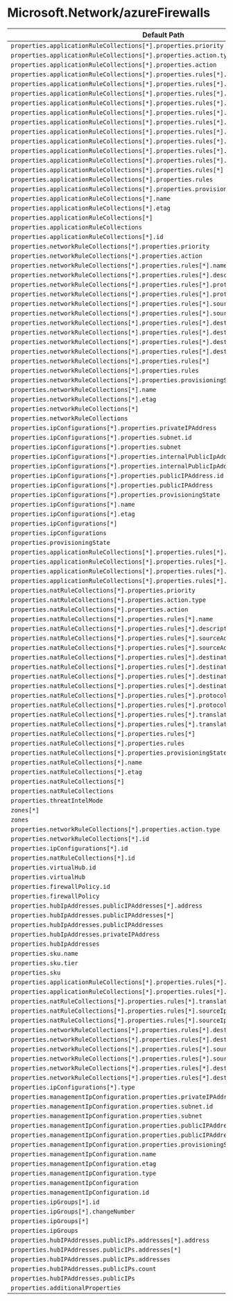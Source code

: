 # Microsoft.Network/azureFirewalls

| Default Path | Alias |
|---|---|
| `properties.applicationRuleCollections[*].properties.priority` | `Microsoft.Network/azureFirewalls/applicationRuleCollections[*].priority` |
| `properties.applicationRuleCollections[*].properties.action.type` | `Microsoft.Network/azureFirewalls/applicationRuleCollections[*].action.type` |
| `properties.applicationRuleCollections[*].properties.action` | `Microsoft.Network/azureFirewalls/applicationRuleCollections[*].action` |
| `properties.applicationRuleCollections[*].properties.rules[*].name` | `Microsoft.Network/azureFirewalls/applicationRuleCollections[*].rules[*].name` |
| `properties.applicationRuleCollections[*].properties.rules[*].description` | `Microsoft.Network/azureFirewalls/applicationRuleCollections[*].rules[*].description` |
| `properties.applicationRuleCollections[*].properties.rules[*].sourceAddresses[*]` | `Microsoft.Network/azureFirewalls/applicationRuleCollections[*].rules[*].sourceAddresses[*]` |
| `properties.applicationRuleCollections[*].properties.rules[*].sourceAddresses` | `Microsoft.Network/azureFirewalls/applicationRuleCollections[*].rules[*].sourceAddresses` |
| `properties.applicationRuleCollections[*].properties.rules[*].protocols[*].protocolType` | `Microsoft.Network/azureFirewalls/applicationRuleCollections[*].rules[*].protocols[*].protocolType` |
| `properties.applicationRuleCollections[*].properties.rules[*].protocols[*].port` | `Microsoft.Network/azureFirewalls/applicationRuleCollections[*].rules[*].protocols[*].port` |
| `properties.applicationRuleCollections[*].properties.rules[*].protocols[*]` | `Microsoft.Network/azureFirewalls/applicationRuleCollections[*].rules[*].protocols[*]` |
| `properties.applicationRuleCollections[*].properties.rules[*].protocols` | `Microsoft.Network/azureFirewalls/applicationRuleCollections[*].rules[*].protocols` |
| `properties.applicationRuleCollections[*].properties.rules[*].targetUrls[*]` | `Microsoft.Network/azureFirewalls/applicationRuleCollections[*].rules[*].targetUrls[*]` |
| `properties.applicationRuleCollections[*].properties.rules[*].targetUrls` | `Microsoft.Network/azureFirewalls/applicationRuleCollections[*].rules[*].targetUrls` |
| `properties.applicationRuleCollections[*].properties.rules[*]` | `Microsoft.Network/azureFirewalls/applicationRuleCollections[*].rules[*]` |
| `properties.applicationRuleCollections[*].properties.rules` | `Microsoft.Network/azureFirewalls/applicationRuleCollections[*].rules` |
| `properties.applicationRuleCollections[*].properties.provisioningState` | `Microsoft.Network/azureFirewalls/applicationRuleCollections[*].provisioningState` |
| `properties.applicationRuleCollections[*].name` | `Microsoft.Network/azureFirewalls/applicationRuleCollections[*].name` |
| `properties.applicationRuleCollections[*].etag` | `Microsoft.Network/azureFirewalls/applicationRuleCollections[*].etag` |
| `properties.applicationRuleCollections[*]` | `Microsoft.Network/azureFirewalls/applicationRuleCollections[*]` |
| `properties.applicationRuleCollections` | `Microsoft.Network/azureFirewalls/applicationRuleCollections` |
| `properties.applicationRuleCollections[*].id` | `Microsoft.Network/azureFirewalls/applicationRuleCollections[*].id` |
| `properties.networkRuleCollections[*].properties.priority` | `Microsoft.Network/azureFirewalls/networkRuleCollections[*].priority` |
| `properties.networkRuleCollections[*].properties.action` | `Microsoft.Network/azureFirewalls/networkRuleCollections[*].action` |
| `properties.networkRuleCollections[*].properties.rules[*].name` | `Microsoft.Network/azureFirewalls/networkRuleCollections[*].rules[*].name` |
| `properties.networkRuleCollections[*].properties.rules[*].description` | `Microsoft.Network/azureFirewalls/networkRuleCollections[*].rules[*].description` |
| `properties.networkRuleCollections[*].properties.rules[*].protocols[*]` | `Microsoft.Network/azureFirewalls/networkRuleCollections[*].rules[*].protocols[*]` |
| `properties.networkRuleCollections[*].properties.rules[*].protocols` | `Microsoft.Network/azureFirewalls/networkRuleCollections[*].rules[*].protocols` |
| `properties.networkRuleCollections[*].properties.rules[*].sourceAddresses[*]` | `Microsoft.Network/azureFirewalls/networkRuleCollections[*].rules[*].sourceAddresses[*]` |
| `properties.networkRuleCollections[*].properties.rules[*].sourceAddresses` | `Microsoft.Network/azureFirewalls/networkRuleCollections[*].rules[*].sourceAddresses` |
| `properties.networkRuleCollections[*].properties.rules[*].destinationAddresses[*]` | `Microsoft.Network/azureFirewalls/networkRuleCollections[*].rules[*].destinationAddresses[*]` |
| `properties.networkRuleCollections[*].properties.rules[*].destinationAddresses` | `Microsoft.Network/azureFirewalls/networkRuleCollections[*].rules[*].destinationAddresses` |
| `properties.networkRuleCollections[*].properties.rules[*].destinationPorts[*]` | `Microsoft.Network/azureFirewalls/networkRuleCollections[*].rules[*].destinationPorts[*]` |
| `properties.networkRuleCollections[*].properties.rules[*].destinationPorts` | `Microsoft.Network/azureFirewalls/networkRuleCollections[*].rules[*].destinationPorts` |
| `properties.networkRuleCollections[*].properties.rules[*]` | `Microsoft.Network/azureFirewalls/networkRuleCollections[*].rules[*]` |
| `properties.networkRuleCollections[*].properties.rules` | `Microsoft.Network/azureFirewalls/networkRuleCollections[*].rules` |
| `properties.networkRuleCollections[*].properties.provisioningState` | `Microsoft.Network/azureFirewalls/networkRuleCollections[*].provisioningState` |
| `properties.networkRuleCollections[*].name` | `Microsoft.Network/azureFirewalls/networkRuleCollections[*].name` |
| `properties.networkRuleCollections[*].etag` | `Microsoft.Network/azureFirewalls/networkRuleCollections[*].etag` |
| `properties.networkRuleCollections[*]` | `Microsoft.Network/azureFirewalls/networkRuleCollections[*]` |
| `properties.networkRuleCollections` | `Microsoft.Network/azureFirewalls/networkRuleCollections` |
| `properties.ipConfigurations[*].properties.privateIPAddress` | `Microsoft.Network/azureFirewalls/ipConfigurations[*].privateIPAddress` |
| `properties.ipConfigurations[*].properties.subnet.id` | `Microsoft.Network/azureFirewalls/ipConfigurations[*].subnet.id` |
| `properties.ipConfigurations[*].properties.subnet` | `Microsoft.Network/azureFirewalls/ipConfigurations[*].subnet` |
| `properties.ipConfigurations[*].properties.internalPublicIpAddress.id` | `Microsoft.Network/azureFirewalls/ipConfigurations[*].internalPublicIpAddress.id` |
| `properties.ipConfigurations[*].properties.internalPublicIpAddress` | `Microsoft.Network/azureFirewalls/ipConfigurations[*].internalPublicIpAddress` |
| `properties.ipConfigurations[*].properties.publicIPAddress.id` | `Microsoft.Network/azureFirewalls/ipConfigurations[*].publicIPAddress.id` |
| `properties.ipConfigurations[*].properties.publicIPAddress` | `Microsoft.Network/azureFirewalls/ipConfigurations[*].publicIPAddress` |
| `properties.ipConfigurations[*].properties.provisioningState` | `Microsoft.Network/azureFirewalls/ipConfigurations[*].provisioningState` |
| `properties.ipConfigurations[*].name` | `Microsoft.Network/azureFirewalls/ipConfigurations[*].name` |
| `properties.ipConfigurations[*].etag` | `Microsoft.Network/azureFirewalls/ipConfigurations[*].etag` |
| `properties.ipConfigurations[*]` | `Microsoft.Network/azureFirewalls/ipConfigurations[*]` |
| `properties.ipConfigurations` | `Microsoft.Network/azureFirewalls/ipConfigurations` |
| `properties.provisioningState` | `Microsoft.Network/azureFirewalls/provisioningState` |
| `properties.applicationRuleCollections[*].properties.rules[*].targetFqdns[*]` | `Microsoft.Network/azureFirewalls/applicationRuleCollections[*].rules[*].targetFqdns[*]` |
| `properties.applicationRuleCollections[*].properties.rules[*].targetFqdns` | `Microsoft.Network/azureFirewalls/applicationRuleCollections[*].rules[*].targetFqdns` |
| `properties.applicationRuleCollections[*].properties.rules[*].fqdnTags[*]` | `Microsoft.Network/azureFirewalls/applicationRuleCollections[*].rules[*].fqdnTags[*]` |
| `properties.applicationRuleCollections[*].properties.rules[*].fqdnTags` | `Microsoft.Network/azureFirewalls/applicationRuleCollections[*].rules[*].fqdnTags` |
| `properties.natRuleCollections[*].properties.priority` | `Microsoft.Network/azureFirewalls/natRuleCollections[*].priority` |
| `properties.natRuleCollections[*].properties.action.type` | `Microsoft.Network/azureFirewalls/natRuleCollections[*].action.type` |
| `properties.natRuleCollections[*].properties.action` | `Microsoft.Network/azureFirewalls/natRuleCollections[*].action` |
| `properties.natRuleCollections[*].properties.rules[*].name` | `Microsoft.Network/azureFirewalls/natRuleCollections[*].rules[*].name` |
| `properties.natRuleCollections[*].properties.rules[*].description` | `Microsoft.Network/azureFirewalls/natRuleCollections[*].rules[*].description` |
| `properties.natRuleCollections[*].properties.rules[*].sourceAddresses[*]` | `Microsoft.Network/azureFirewalls/natRuleCollections[*].rules[*].sourceAddresses[*]` |
| `properties.natRuleCollections[*].properties.rules[*].sourceAddresses` | `Microsoft.Network/azureFirewalls/natRuleCollections[*].rules[*].sourceAddresses` |
| `properties.natRuleCollections[*].properties.rules[*].destinationAddresses[*]` | `Microsoft.Network/azureFirewalls/natRuleCollections[*].rules[*].destinationAddresses[*]` |
| `properties.natRuleCollections[*].properties.rules[*].destinationAddresses` | `Microsoft.Network/azureFirewalls/natRuleCollections[*].rules[*].destinationAddresses` |
| `properties.natRuleCollections[*].properties.rules[*].destinationPorts[*]` | `Microsoft.Network/azureFirewalls/natRuleCollections[*].rules[*].destinationPorts[*]` |
| `properties.natRuleCollections[*].properties.rules[*].destinationPorts` | `Microsoft.Network/azureFirewalls/natRuleCollections[*].rules[*].destinationPorts` |
| `properties.natRuleCollections[*].properties.rules[*].protocols[*]` | `Microsoft.Network/azureFirewalls/natRuleCollections[*].rules[*].protocols[*]` |
| `properties.natRuleCollections[*].properties.rules[*].protocols` | `Microsoft.Network/azureFirewalls/natRuleCollections[*].rules[*].protocols` |
| `properties.natRuleCollections[*].properties.rules[*].translatedAddress` | `Microsoft.Network/azureFirewalls/natRuleCollections[*].rules[*].translatedAddress` |
| `properties.natRuleCollections[*].properties.rules[*].translatedPort` | `Microsoft.Network/azureFirewalls/natRuleCollections[*].rules[*].translatedPort` |
| `properties.natRuleCollections[*].properties.rules[*]` | `Microsoft.Network/azureFirewalls/natRuleCollections[*].rules[*]` |
| `properties.natRuleCollections[*].properties.rules` | `Microsoft.Network/azureFirewalls/natRuleCollections[*].rules` |
| `properties.natRuleCollections[*].properties.provisioningState` | `Microsoft.Network/azureFirewalls/natRuleCollections[*].provisioningState` |
| `properties.natRuleCollections[*].name` | `Microsoft.Network/azureFirewalls/natRuleCollections[*].name` |
| `properties.natRuleCollections[*].etag` | `Microsoft.Network/azureFirewalls/natRuleCollections[*].etag` |
| `properties.natRuleCollections[*]` | `Microsoft.Network/azureFirewalls/natRuleCollections[*]` |
| `properties.natRuleCollections` | `Microsoft.Network/azureFirewalls/natRuleCollections` |
| `properties.threatIntelMode` | `Microsoft.Network/azureFirewalls/threatIntelMode` |
| `zones[*]` | `Microsoft.Network/azureFirewalls/zones[*]` |
| `zones` | `Microsoft.Network/azureFirewalls/zones` |
| `properties.networkRuleCollections[*].properties.action.type` | `Microsoft.Network/azureFirewalls/networkRuleCollections[*].action.type` |
| `properties.networkRuleCollections[*].id` | `Microsoft.Network/azureFirewalls/networkRuleCollections[*].id` |
| `properties.ipConfigurations[*].id` | `Microsoft.Network/azureFirewalls/ipConfigurations[*].id` |
| `properties.natRuleCollections[*].id` | `Microsoft.Network/azureFirewalls/natRuleCollections[*].id` |
| `properties.virtualHub.id` | `Microsoft.Network/azureFirewalls/virtualHub.id` |
| `properties.virtualHub` | `Microsoft.Network/azureFirewalls/virtualHub` |
| `properties.firewallPolicy.id` | `Microsoft.Network/azureFirewalls/firewallPolicy.id` |
| `properties.firewallPolicy` | `Microsoft.Network/azureFirewalls/firewallPolicy` |
| `properties.hubIpAddresses.publicIPAddresses[*].address` | `Microsoft.Network/azureFirewalls/hubIpAddresses.publicIPAddresses[*].address` |
| `properties.hubIpAddresses.publicIPAddresses[*]` | `Microsoft.Network/azureFirewalls/hubIpAddresses.publicIPAddresses[*]` |
| `properties.hubIpAddresses.publicIPAddresses` | `Microsoft.Network/azureFirewalls/hubIpAddresses.publicIPAddresses` |
| `properties.hubIpAddresses.privateIPAddress` | `Microsoft.Network/azureFirewalls/hubIpAddresses.privateIPAddress` |
| `properties.hubIpAddresses` | `Microsoft.Network/azureFirewalls/hubIpAddresses` |
| `properties.sku.name` | `Microsoft.Network/azureFirewalls/sku.name` |
| `properties.sku.tier` | `Microsoft.Network/azureFirewalls/sku.tier` |
| `properties.sku` | `Microsoft.Network/azureFirewalls/sku` |
| `properties.applicationRuleCollections[*].properties.rules[*].sourceIpGroups[*]` | `Microsoft.Network/azureFirewalls/applicationRuleCollections[*].rules[*].sourceIpGroups[*]` |
| `properties.applicationRuleCollections[*].properties.rules[*].sourceIpGroups` | `Microsoft.Network/azureFirewalls/applicationRuleCollections[*].rules[*].sourceIpGroups` |
| `properties.natRuleCollections[*].properties.rules[*].translatedFqdn` | `Microsoft.Network/azureFirewalls/natRuleCollections[*].rules[*].translatedFqdn` |
| `properties.natRuleCollections[*].properties.rules[*].sourceIpGroups[*]` | `Microsoft.Network/azureFirewalls/natRuleCollections[*].rules[*].sourceIpGroups[*]` |
| `properties.natRuleCollections[*].properties.rules[*].sourceIpGroups` | `Microsoft.Network/azureFirewalls/natRuleCollections[*].rules[*].sourceIpGroups` |
| `properties.networkRuleCollections[*].properties.rules[*].destinationFqdns[*]` | `Microsoft.Network/azureFirewalls/networkRuleCollections[*].rules[*].destinationFqdns[*]` |
| `properties.networkRuleCollections[*].properties.rules[*].destinationFqdns` | `Microsoft.Network/azureFirewalls/networkRuleCollections[*].rules[*].destinationFqdns` |
| `properties.networkRuleCollections[*].properties.rules[*].sourceIpGroups[*]` | `Microsoft.Network/azureFirewalls/networkRuleCollections[*].rules[*].sourceIpGroups[*]` |
| `properties.networkRuleCollections[*].properties.rules[*].sourceIpGroups` | `Microsoft.Network/azureFirewalls/networkRuleCollections[*].rules[*].sourceIpGroups` |
| `properties.networkRuleCollections[*].properties.rules[*].destinationIpGroups[*]` | `Microsoft.Network/azureFirewalls/networkRuleCollections[*].rules[*].destinationIpGroups[*]` |
| `properties.networkRuleCollections[*].properties.rules[*].destinationIpGroups` | `Microsoft.Network/azureFirewalls/networkRuleCollections[*].rules[*].destinationIpGroups` |
| `properties.ipConfigurations[*].type` | `Microsoft.Network/azureFirewalls/ipConfigurations[*].type` |
| `properties.managementIpConfiguration.properties.privateIPAddress` | `Microsoft.Network/azureFirewalls/managementIpConfiguration.privateIPAddress` |
| `properties.managementIpConfiguration.properties.subnet.id` | `Microsoft.Network/azureFirewalls/managementIpConfiguration.subnet.id` |
| `properties.managementIpConfiguration.properties.subnet` | `Microsoft.Network/azureFirewalls/managementIpConfiguration.subnet` |
| `properties.managementIpConfiguration.properties.publicIPAddress.id` | `Microsoft.Network/azureFirewalls/managementIpConfiguration.publicIPAddress.id` |
| `properties.managementIpConfiguration.properties.publicIPAddress` | `Microsoft.Network/azureFirewalls/managementIpConfiguration.publicIPAddress` |
| `properties.managementIpConfiguration.properties.provisioningState` | `Microsoft.Network/azureFirewalls/managementIpConfiguration.provisioningState` |
| `properties.managementIpConfiguration.name` | `Microsoft.Network/azureFirewalls/managementIpConfiguration.name` |
| `properties.managementIpConfiguration.etag` | `Microsoft.Network/azureFirewalls/managementIpConfiguration.etag` |
| `properties.managementIpConfiguration.type` | `Microsoft.Network/azureFirewalls/managementIpConfiguration.type` |
| `properties.managementIpConfiguration` | `Microsoft.Network/azureFirewalls/managementIpConfiguration` |
| `properties.managementIpConfiguration.id` | `Microsoft.Network/azureFirewalls/managementIpConfiguration.id` |
| `properties.ipGroups[*].id` | `Microsoft.Network/azureFirewalls/ipGroups[*].id` |
| `properties.ipGroups[*].changeNumber` | `Microsoft.Network/azureFirewalls/ipGroups[*].changeNumber` |
| `properties.ipGroups[*]` | `Microsoft.Network/azureFirewalls/ipGroups[*]` |
| `properties.ipGroups` | `Microsoft.Network/azureFirewalls/ipGroups` |
| `properties.hubIPAddresses.publicIPs.addresses[*].address` | `Microsoft.Network/azureFirewalls/hubIPAddresses.publicIPs.addresses[*].address` |
| `properties.hubIPAddresses.publicIPs.addresses[*]` | `Microsoft.Network/azureFirewalls/hubIPAddresses.publicIPs.addresses[*]` |
| `properties.hubIPAddresses.publicIPs.addresses` | `Microsoft.Network/azureFirewalls/hubIPAddresses.publicIPs.addresses` |
| `properties.hubIPAddresses.publicIPs.count` | `Microsoft.Network/azureFirewalls/hubIPAddresses.publicIPs.count` |
| `properties.hubIPAddresses.publicIPs` | `Microsoft.Network/azureFirewalls/hubIPAddresses.publicIPs` |
| `properties.additionalProperties` | `Microsoft.Network/azureFirewalls/additionalProperties` |


